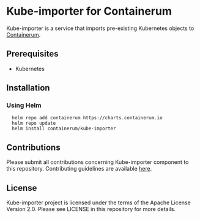 # Kube-importer for Containerum
Kube-importer is a service that imports pre-existing Kubernetes objects to [Containerum](https://github.com/containerum/containerum).

## Prerequisites
* Kubernetes

## Installation

### Using Helm

```
  helm repo add containerum https://charts.containerum.io
  helm repo update
  helm install containerum/kube-importer
```

## Contributions
Please submit all contributions concerning Kube-importer component to this repository. Contributing guidelines are available [here](https://github.com/containerum/containerum/blob/master/CONTRIBUTING.md).

## License
Kube-importer project is licensed under the terms of the Apache License Version 2.0. Please see LICENSE in this repository for more details.


